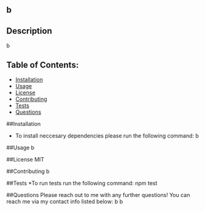 
## b

## Description
b

## Table of Contents:
* [Installation](#Installation)
* [Usage](#Usage)
* [License](#License)
* [Contributing](#Contributing)
* [Tests](Tests)
* [Questions](#Questions)

##Installation
* To install neccesary dependencies please run the following command:
b

##Usage
b

##License
MIT

##Contributing
b

##Tests
*To run tests run the following command:
npm test

##Questions
Please reach out to me with any further questions!
You can reach me via my contact info listed below:
b
b
    